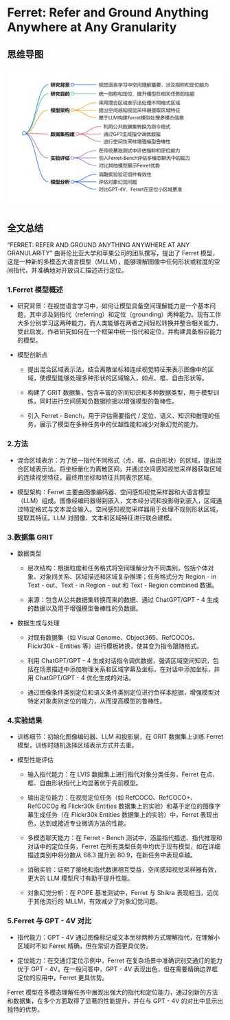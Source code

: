 # Ferret: Refer and Ground Anything Anywhere at Any Granularity

## 思维导图
![思维导图](/imgs/Ferret-Refer-and-Ground-Anything-Anywhere-at-Any-Granularity.jpg)

## 全文总结

“FERRET: REFER AND GROUND ANYTHING ANYWHERE AT ANY GRANULARITY” 由哥伦比亚大学和苹果公司的团队撰写，提出了 Ferret 模型，这是一种新的多模态大语言模型（MLLM），能够理解图像中任何形状或粒度的空间指代，并准确地对开放词汇描述进行定位。

### 1.Ferret 模型概述

- 研究背景：在视觉语言学习中，如何让模型具备空间理解能力是一个基本问题，其中涉及到指代（referring）和定位（grounding）两种能力。现有工作大多分别学习这两种能力，而人类能够在两者之间轻松转换并整合相关能力，受此启发，作者研究如何在一个框架中统一指代和定位，并构建具备相应能力的模型。

- 模型创新点
  
  - 提出混合区域表示法，结合离散坐标和连续视觉特征来表示图像中的区域，使模型能够处理多种形状的区域输入，如点、框、自由形状等。
    
  - 构建了 GRIT 数据集，包含丰富的空间知识和多种数据类型，用于模型训练，同时进行空间感知负数据挖掘以增强模型的鲁棒性。

  - 引入 Ferret - Bench，用于评估需要指代 / 定位、语义、知识和推理的任务，展示了模型在多种任务中的优越性能和减少对象幻觉的能力。

### 2.方法

- 混合区域表示：为了统一指代不同格式（点、框、自由形状）的区域，提出混合区域表示法。将坐标量化为离散区间，并通过空间感知视觉采样器获取区域的连续视觉特征，最终用坐标和特征共同表示区域。

- 模型架构：Ferret 主要由图像编码器、空间感知视觉采样器和大语言模型（LLM）组成。图像经编码器得到嵌入，文本经分词和投影得到嵌入，区域通过特定格式与文本混合输入。空间感知视觉采样器用于处理不规则形状区域，提取其特征。LLM 对图像、文本和区域特征进行联合建模。

### 3.数据集 GRIT

- 数据类型

  - 层次结构：根据粒度和任务格式将空间理解分为不同类别，包括个体对象、对象间关系、区域描述和区域复杂推理；任务格式分为 Region - in Text - out、Text - in Region - out 和 Text - Region combined 数据。

  - 来源：包含从公共数据集转换而来的数据、通过 ChatGPT/GPT - 4 生成的数据以及用于增强模型鲁棒性的负数据。

- 数据生成与处理
  - 对现有数据集（如 Visual Genome、Object365、RefCOCOs、Flickr30k - Entities 等）进行模板转换，使其变为指令跟随格式。
    
  - 利用 ChatGPT/GPT - 4 生成对话指令调优数据，强调区域空间知识，包括在场景描述中添加物理关系和区域字幕及坐标，在对话中添加坐标，并用 ChatGPT/GPT - 4 优化生成的对话。
    
  - 通过图像条件类别定位和语义条件类别定位进行负样本挖掘，增强模型对特定对象类别定位的能力，从而提高模型的鲁棒性。

### 4.实验结果

- 训练细节：初始化图像编码器、LLM 和投影层，在 GRIT 数据集上训练 Ferret 模型，训练时随机选择区域表示方式并去重。
  
- 模型性能评估
  
  - 输入指代能力：在 LVIS 数据集上进行指代对象分类任务，Ferret 在点、框、自由形状指代上均显著优于先前模型。
  
  - 输出定位能力：在视觉定位任务（如 RefCOCO、RefCOCO+、RefCOCOg 和 Flickr30k Entities 数据集上的实验）和基于定位的图像字幕生成任务（在 Flickr30k Entities 数据集上的实验）中，Ferret 表现出色，达到或接近专业微调方法的性能。
  
  - 多模态聊天能力：在 Ferret - Bench 测试中，涵盖指代描述、指代推理和对话中的定位任务，Ferret 在所有类型任务中均优于现有模型，如在详细描述类别中将分数从 68.3 提升到 80.9，在新任务中表现卓越。
  
  - 消融实验：证明了接地和指代数据相互受益，空间感知视觉采样器有效，更大的 LLM 模型尺寸有助于提升性能。
  
  - 对象幻觉分析：在 POPE 基准测试中，Ferret 与 Shikra 表现相当，远优于其他流行的 MLLM，有效减少了对象幻觉问题。
  
### 5.Ferret 与 GPT - 4V 对比

- 指代能力：GPT - 4V 通过图像标记或文本坐标两种方式理解指代，在理解小区域时不如 Ferret 精确，但在常识方面更具优势。

- 定位能力：在交通灯定位示例中，Ferret 在复杂场景中准确识别交通灯的能力优于 GPT - 4V。在一般问答中，GPT - 4V 表现出色，但在需要精确边界框定位的应用中，Ferret 更具优势。

Ferret 模型在多模态理解任务中展现出强大的指代和定位能力，通过创新的方法和数据集，在多个方面取得了显著的性能提升，并在与 GPT - 4V 的对比中显示出独特的优势。
